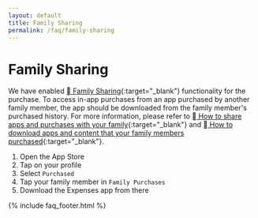 ```yaml
---
layout: default
title: Family Sharing
permalink: /faq/family-sharing
---
```


# Family Sharing 

We have enabled [ Family Sharing](https://www.apple.com/family-sharing/){:target="_blank"} functionality for the purchase. To access in-app purchases from an app purchased by another family member, the app should be downloaded from the family member's purchased history. For more information, please refer to [ How to share apps and purchases with your family](https://support.apple.com/en-us/108774){:target="_blank"} and [ How to download apps and content that your family members purchased](https://support.apple.com/en-us/HT201085){:target="_blank"}.

1. Open the App Store
2. Tap on your profile
3. Select `Purchased`
4. Tap your family member in `Family Purchases`
5. Download the Expenses app from there

{% include faq_footer.html %}
